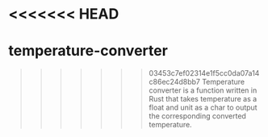 <<<<<<< HEAD
=======
# temperature-converter
>>>>>>> 03453c7ef02314e1f5cc0da07a14c86ec24d8bb7
Temperature converter is a function written in Rust that takes temperature as a float and unit as a char to output the corresponding converted temperature.
